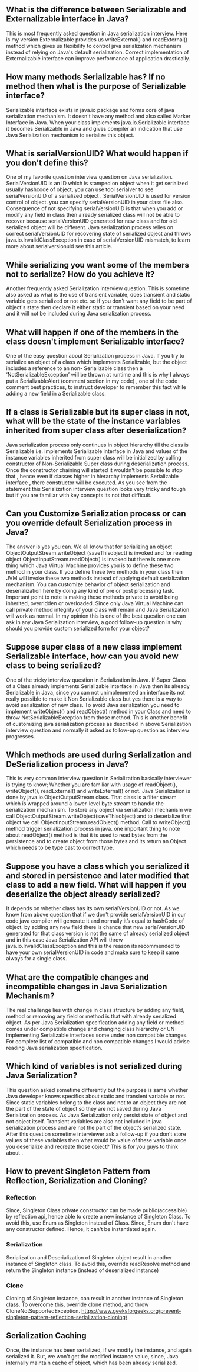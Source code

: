 ## What is the difference between Serializable and Externalizable interface in Java?
This is most frequently asked question in Java serialization interview. Here is my version Externalizable provides us writeExternal() and readExternal() method which gives us flexibility to control java serialization mechanism instead of relying on Java's default serialization. Correct implementation of Externalizable interface can improve performance of application drastically.


## How many methods Serializable has? If no method then what is the purpose of Serializable interface?
Serializable interface exists in java.io package and forms core of java serialization mechanism. It doesn't have any method and also called Marker Interface in Java. When your class implements java.io.Serializable interface it becomes Serializable in Java and gives compiler an indication that use Java Serialization mechanism to serialize this object.



## What is serialVersionUID? What would happen if you don't define this?
One of my favorite question interview question on Java serialization. SerialVersionUID is an ID which is stamped on object when it get serialized usually hashcode of object, you can use tool serialver to see serialVersionUID of a serialized object . SerialVersionUID is used for version control of object. you can specify serialVersionUID in your class file also. Consequence of not specifying serialVersionUID is that when you add or modify any field in class then already serialized class will not be able to recover because serialVersionUID generated for new class and for old serialized object will be different. Java serialization process relies on correct serialVersionUID for recovering state of serialized object and throws java.io.InvalidClassException in case of serialVersionUID mismatch, to learn more about serialversionuid see this article.



## While serializing you want some of the members not to serialize? How do you achieve it?
Another frequently asked Serialization interview question. This is sometime also asked as what is the use of transient variable, does transient and static variable gets serialized or not etc. so if you don't want any field to be part of object's state then declare it either static or transient based on your need and it will not be included during Java serialization process.



## What will happen if one of the members in the class doesn't implement Serializable interface?
One of the easy question about Serialization process in Java. If you try to serialize an object of a class which implements Serializable, but the object includes a reference to an non- Serializable class then a ‘NotSerializableException’ will be thrown at runtime and this is why I always put a SerializableAlert (comment section in my code) , one of the code comment best practices, to instruct developer to remember this fact while adding a new field in a Serializable class.



## If a class is Serializable but its super class in not, what will be the state of the instance variables inherited from super class after deserialization?
Java serialization process only continues in object hierarchy till the class is Serializable i.e. implements Serializable interface in Java and values of the instance variables inherited from super class will be initialized by calling constructor of Non-Serializable Super class during deserialization process. Once the constructor chaining will started it wouldn't be possible to stop that , hence even if classes higher in hierarchy implements Serializable interface , there constructor will be executed. As you see from the statement this Serialization interview question looks very tricky and tough but if you are familiar with key concepts its not that difficult.



## Can you Customize Serialization process or can you override default Serialization process in Java?
The answer is yes you can. We all know that for serializing an object ObjectOutputStream.writeObject (saveThisobject) is invoked and for reading object ObjectInputStream.readObject() is invoked but there is one more thing which Java Virtual Machine provides you is to define these two method in your class. If you define these two methods in your class then JVM will invoke these two methods instead of applying default serialization mechanism. You can customize behavior of object serialization and deserialization here by doing any kind of pre or post processing task. Important point to note is making these methods private to avoid being inherited, overridden or overloaded. Since only Java Virtual Machine can call private method integrity of your class will remain and Java Serialization will work as normal. In my opinion this is one of the best question one can ask in any Java Serialization interview, a good follow-up question is why should you provide custom serialized form for your object?



## Suppose super class of a new class implement Serializable interface, how can you avoid new class to being serialized?
One of the tricky interview question in Serialization in Java. If Super Class of a Class already implements Serializable interface in Java then its already Serializable in Java, since you can not unimplemented an interface its not really possible to make it Non Serializable class but yes there is a way to avoid serialization of new class. To avoid Java serialization you need to implement writeObject() and readObject() method in your Class and need to throw NotSerializableException from those method. This is another benefit of customizing java serialization process as described in above Serialization interview question and normally it asked as follow-up question as interview progresses.



## Which methods are used during Serialization and DeSerialization process in Java?
This is very common interview question in Serialization basically interviewer is trying to know; Whether you are familiar with usage of readObject(), writeObject(), readExternal() and writeExternal() or not. Java Serialization is done by java.io.ObjectOutputStream class. That class is a filter stream which is wrapped around a lower-level byte stream to handle the serialization mechanism. To store any object via serialization mechanism we call ObjectOutputStream.writeObject(saveThisobject) and to deserialize that object we call ObjectInputStream.readObject() method. Call to writeObject() method trigger serialization process in java. one important thing to note about readObject() method is that it is used to read bytes from the persistence and to create object from those bytes and its return an Object which needs to be type cast to correct type.



## Suppose you have a class which you serialized it and stored in persistence and later modified that class to add a new field. What will happen if you deserialize the object already serialized?
It depends on whether class has its own serialVersionUID or not. As we know from above question that if we don't provide serialVersionUID in our code java compiler will generate it and normally it’s equal to hashCode of object. by adding any new field there is chance that new serialVersionUID generated for that class version is not the same of already serialized object and in this case Java Serialization API will throw java.io.InvalidClassException and this is the reason its recommended to have your own serialVersionUID in code and make sure to keep it same always for a single class.



##  What are the compatible changes and incompatible changes in Java Serialization Mechanism?
The real challenge lies with change in class structure by adding any field, method or removing any field or method is that with already serialized object. As per Java Serialization specification adding any field or method comes under compatible change and changing class hierarchy or UN-implementing Serializable interfaces some under non compatible changes. For complete list of compatible and non compatible changes I would advise reading Java serialization specification.



##  Which kind of variables is not serialized during Java Serialization?
This question asked sometime differently but the purpose is same whether Java developer knows specifics about static and transient variable or not. Since static variables belong to the class and not to an object they are not the part of the state of object so they are not saved during Java Serialization process. As Java Serialization only persist state of object and not object itself. Transient variables are also not included in java serialization process and are not the part of the object’s serialized state. After this question sometime interviewer ask a follow-up if you don't store values of these variables then what would be value of these variable once you deserialize and recreate those object? This is for you guys to think about .



## How to prevent Singleton Pattern from Reflection, Serialization and Cloning?
### Reflection
Since, Singleton Class private constructor can be made public(accessible) by reflection api, hence able to create a new instance of Singleton Class. To avoid this, use Enum as Singleton instead of Class. Since, Enum don't have any constructor defined. Hence, it can't be instantiated again.
### Serialization
Serialization and Deserialization of Singleton object result in another instance of Singleton class. To avoid this, override readResolve method and return the Singleton instance (instead of deserialized instance)
### Clone
Cloning of Singleton instance, can result in another instance of Singleton class. To overcome this, override clone method, and throw CloneNotSupportedException.
https://www.geeksforgeeks.org/prevent-singleton-pattern-reflection-serialization-cloning/



## Serialization Caching
Once, the instance has been serialized, if we modify the instance, and again serialized it. But, we won't get the modified instance value, since, Java internally maintain cache of object, which has been already serialized.